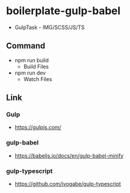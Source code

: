 # boilerplate-gulp-babel
- GulpTask - IMG/SCSS/JS/TS
## Command
- npm run build
    - Build Files
- npm run dev
    - Watch Files

## Link
### Gulp
- https://gulpjs.com/

### gulp-babel
- https://babeljs.io/docs/en/gulp-babel-minify

### gulp-typescript
- https://github.com/ivogabe/gulp-typescript
